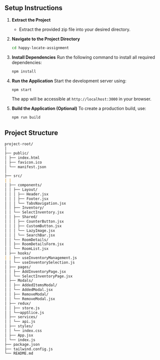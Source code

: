 ## Setup Instructions

1. **Extract the Project**

   - Extract the provided zip file into your desired directory.

2. **Navigate to the Project Directory**

   ```bash
   cd happy-locate-assignment
   ```

3. **Install Dependencies**
   Run the following command to install all required dependencies:

   ```bash
   npm install
   ```

4. **Run the Application**
   Start the development server using:

   ```bash
   npm start
   ```

   The app will be accessible at `http://localhost:3000` in your browser.

5. **Build the Application (Optional)**
   To create a production build, use:
   ```bash
   npm run build
   ```

## Project Structure

```md
project-root/
│
├── public/
│ ├── index.html
│ ├── favicon.ico
│ └── manifest.json
│
├── src/
| |
│ ├── components/
│ │ ├── Layout/
│ │ │ ├── Header.jsx
│ │ │ ├── Footer.jsx
│ │ │ └── TabsNavigation.jsx
│ │ ├── Inventory/
│ │ └── SelectInventory.jsx
│ │ ├── Shared/
│ │ │ ├── CounterButton.jsx
│ │ │ ├── CustomButton.jsx
│ │ │ └── LazyImage.jsx
│ │ │ └── SearchBar.jsx
│ │ └── RoomDetails/
│ │ ├── RoomDetailsForm.jsx
│ │ └── RoomList.jsx
│ ├── hooks/
| | ├── useInventoryManagement.js
│ │ └── useInventorySelection.js
│ ├── pages/
│ │ ├── AddInventoryPage.jsx
│ │ └── SelectInventoryPage.jsx
│ ├── Modals/
│ │ ├── AddedItemsModal/
│ │ └── AddedModal.jsx
│ │ ├── RemoveModal/
│ │ └── RemoveModal.jsx
│ ├── redux/
│ │ ├── store.js
│ │ └──appSlice.js
│ ├── services/
│ │ └── api.js
│ ├── styles/
│ │ └── index.css
│ ├── App.jsx
│ └── index.js
├── package.json
├── tailwind.config.js
└── README.md
```
